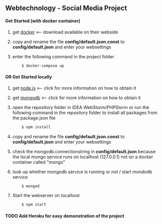 ## Webtechnology - Social Media Project

#### Get Started (with docker container)

1. get [docker](https://www.docker.com/) <-- download available on their webside

2. copy and rename the file **config/default.json.const** to **config/default.json** and enter your websettings

3. enter the following command in the project folder
    ```sh
        $ docker-compose up
    ```

#### OR Get Started locally

1. get [node.js](https://nodejs.org/en/) <-- click for more information on how to obtain it

2. get [mongodb](https://www.mongodb.com/) <-- click for more information on how to obtain it

3. open the repository folder in IDEA WebStorm/PHPStorm or run the following command in the repository folder to install all packages from the package.json file
    ```sh
        $ npm install
    ```

4. copy and rename the file **config/default.json.const** to **config/default.json** and enter your websettings

5. check the mongodb.connectionstring in **config/default.json** because the local mongo service runs on localhost (127.0.0.1) not on a docker container called "mongo"

6. look up whether mongodb service is running or not / start mondodb service
    ```sh
        $ mongod
    ```

7. Start the webserver on localhost
    ```sh
        $ npm start
    ```
    
#### TODO Add Heroku for easy demonstration of the project
